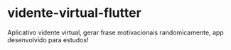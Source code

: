 # vidente-virtual-flutter
Aplicativo vidente virtual, gerar frase motivacionais randomicamente, app desenvolvido para estudos! 
